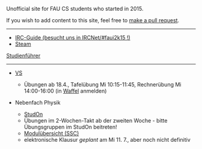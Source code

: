 Unofficial site for FAU CS students who started in 2015.

If you wish to add content to this site, feel free to [make a pull request](https://github.com/yawkat/faui2k15.de).

---

- [IRC-Guide (besucht uns in IRCNet/#faui2k15 !)](https://fsi.cs.fau.de/dw/kontakt/irc)
- [Steam](http://steamcommunity.com/groups/faui)

[Studienführer](http://www.informatik.fau.de/studium/Studienfuehrer_inf.pdf)

---

- [VS](https://www4.cs.fau.de/Lehre/SS18/V_VS/Vorlesung/)
  - Übungen ab 18.4., Tafelübung Mi 10:15-11:45, Rechnerübung Mi 14:00-16:00
    (in [Waffel](https://waffel.informatik.uni-erlangen.de/signup/?univisid=20545691) anmelden)

- Nebenfach Physik
  - [StudOn](https://www.studon.fau.de/crs2144604_join.html)
  - Übungen im 2-Wochen-Takt ab der zweiten Woche - bitte Übungsgruppen im StudOn beitreten!
  - [Modulübersicht (SSC)](http://www.informatik.studium.uni-erlangen.de/studierende/nfaecher/nf-physik.pdf)
  - elektronische Klausur *geplant* am Mi 11. 7., aber noch nicht definitiv